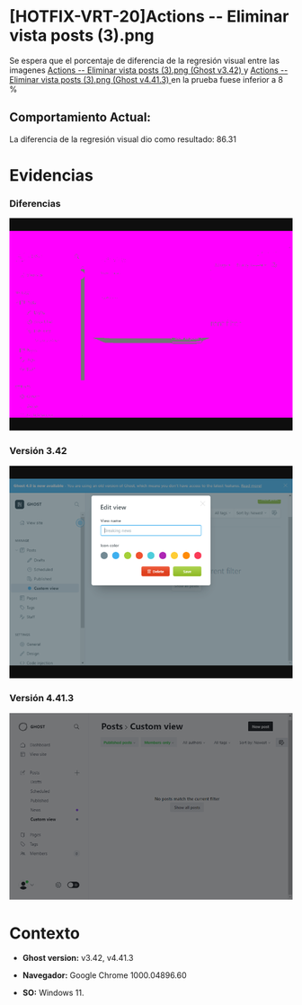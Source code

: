 # [HOTFIX-VRT-20]Actions -- Eliminar vista posts (3).png

Se espera que el porcentaje de diferencia de la regresión visual entre las imagenes [Actions -- Eliminar vista posts (3).png (Ghost v3.42) ](https://raw.githubusercontent.com/j-albarracin-uniandes/pruebas-automatizadas/master/pruebas/backstopjs/backstop_data/bitmaps_reference/host_Actions_--_Eliminar_vista_posts_3png_0_document_0_default.png) y [Actions -- Eliminar vista posts (3).png (Ghost v4.41.3) ](https://raw.githubusercontent.com/j-albarracin-uniandes/pruebas-automatizadas/master/pruebas/backstopjs/v4/Actions%20--%20Eliminar%20vista%20posts%20(3).png)  en la prueba fuese inferior a 8 %

## Comportamiento Actual:

La diferencia de la regresión visual dio como resultado: 86.31

# Evidencias

### Diferencias 

![tmgDiff](https://raw.githubusercontent.com/j-albarracin-uniandes/pruebas-automatizadas/master/pruebas/backstopjs/backstop_data/bitmaps_test/20220513-141203/failed_diff_host_Actions_--_Eliminar_vista_posts_3png_0_document_0_default.png)

### Versión 3.42

![imgV3](https://raw.githubusercontent.com/j-albarracin-uniandes/pruebas-automatizadas/master/pruebas/backstopjs/backstop_data/bitmaps_reference/host_Actions_--_Eliminar_vista_posts_3png_0_document_0_default.png)

### Versión 4.41.3

![imgV4](https://raw.githubusercontent.com/j-albarracin-uniandes/pruebas-automatizadas/master/pruebas/backstopjs/v4/Actions%20--%20Eliminar%20vista%20posts%20(3).png)

# Contexto

+ **Ghost version:** v3.42, v4.41.3

+ **Navegador:** Google Chrome 1000.04896.60

+ **SO:** Windows 11.

